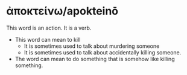 # ἀποκτείνω/apokteinō
This word is an action. It is a verb.
* This word can mean to kill
    * It is sometimes used to talk about murdering someone
    * It is sometimes used to talk about accidentally killing someone.
* The word can mean to do something that is somehow like killing something.
